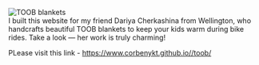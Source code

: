 ![TOOB blankets](https://corbenykt.github.io/assets/images/features-03-image-08.png)<br>
I built this website for my friend Dariya Cherkashina from Wellington, who handcrafts beautiful TOOB blankets to keep your kids warm during bike rides. Take a look — her work is truly charming!

PLease visit this link - https://www.corbenykt.github.io//toob/
